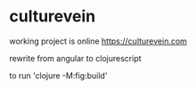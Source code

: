 # culturevein

working project is online https://culturevein.com

rewrite from angular to clojurescript 

to run 'clojure -M:fig:build'

